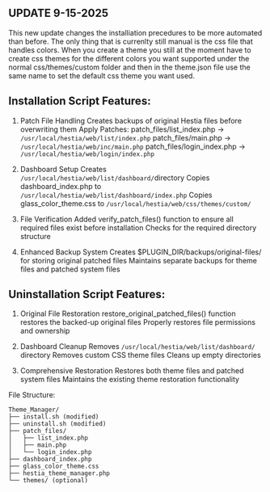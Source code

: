 ## **UPDATE 9-15-2025**
This new update changes the installiation precedures to be more automated than before. The only thing that is currenlty still manual is the css file that handles colors.
When you create a theme you still at the moment have to create css themes for the different colors you want supported under the normal css/themes/custom folder and then in the theme.json file use the same name to set the default css theme you want used.

## **Installation Script Features:**

1. Patch File Handling
Creates backups of original Hestia files before overwriting them
Apply Patches:
patch_files/list_index.php → ```/usr/local/hestia/web/list/index.php```
patch_files/main.php → ```/usr/local/hestia/web/inc/main.php```
patch_files/login_index.php → ```/usr/local/hestia/web/login/index.php```

2. Dashboard Setup
Creates ```/usr/local/hestia/web/list/dashboard/```directory
Copies dashboard_index.php to ```/usr/local/hestia/web/list/dashboard/index.php```
Copies glass_color_theme.css to ```/usr/local/hestia/web/css/themes/custom/```

3. File Verification
Added verify_patch_files() function to ensure all required files exist before installation
Checks for the required directory structure

4. Enhanced Backup System
Creates $PLUGIN_DIR/backups/original-files/ for storing original patched files
Maintains separate backups for theme files and patched system files

## **Uninstallation Script Features:**

1. Original File Restoration
restore_original_patched_files() function restores the backed-up original files
Properly restores file permissions and ownership

2. Dashboard Cleanup
Removes ```/usr/local/hestia/web/list/dashboard/``` directory
Removes custom CSS theme files
Cleans up empty directories

3. Comprehensive Restoration
Restores both theme files and patched system files
Maintains the existing theme restoration functionality

File Structure:
```
Theme_Manager/
├── install.sh (modified)
├── uninstall.sh (modified)
├── patch_files/
│   ├── list_index.php
│   ├── main.php
│   └── login_index.php
├── dashboard_index.php
├── glass_color_theme.css
├── hestia_theme_manager.php
└── themes/ (optional)
```
